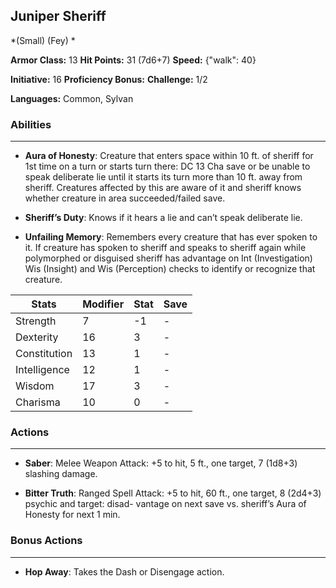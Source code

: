 ## Juniper Sheriff
*(Small) (Fey) *

**Armor Class:** 13
**Hit Points:** 31 (7d6+7)
**Speed:** {"walk": 40}

**Initiative:** 16
**Proficiency Bonus:**
**Challenge:** 1/2

**Languages:** Common, Sylvan

### Abilities
 --- 
- **Aura of Honesty**: Creature that enters space within 10 ft. of sheriff for 1st time on a turn or starts turn there: DC 13 Cha save or be unable to speak deliberate lie until it starts its turn more than 10 ft. away from sheriff. Creatures affected by this are aware of it and sheriff knows whether creature in area succeeded/failed save.

- **Sheriff’s Duty**: Knows if it hears a lie and can’t speak deliberate lie.

- **Unfailing Memory**: Remembers every creature that has ever spoken to it. If creature has spoken to sheriff and speaks to sheriff again while polymorphed or disguised sheriff has advantage on Int (Investigation) Wis (Insight) and Wis (Perception) checks to identify or recognize that creature.



| Stats | Modifier | Stat | Save
| ---- | ---- | ---- | ---- |
| Strength | 7 | -1 | - |
| Dexterity | 16 | 3 | - |
| Constitution | 13 | 1 | - |
| Intelligence | 12 | 1 | - |
| Wisdom | 17 | 3 | - |
| Charisma | 10 | 0 | - |

### Actions
 --- 
- **Saber**: Melee Weapon Attack: +5 to hit, 5 ft., one target, 7 (1d8+3) slashing damage.

- **Bitter Truth**: Ranged Spell Attack: +5 to hit, 60 ft., one target, 8 (2d4+3) psychic and target: disad- vantage on next save vs. sheriff’s Aura of Honesty for next 1 min.

### Bonus Actions
 --- 
- **Hop Away**: Takes the Dash or Disengage action.


